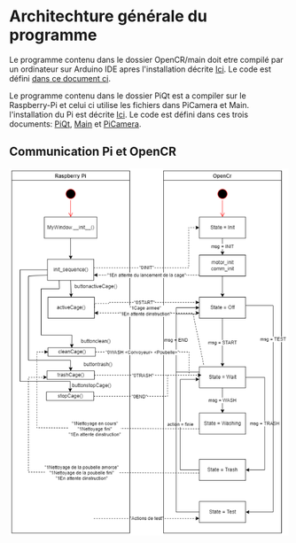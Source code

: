 # Architechture générale du programme

Le programme contenu dans le dossier OpenCR/main doit etre compilé par un ordinateur sur Arduino IDE apres l'installation décrite [Ici](../README.md). Le code est défini [dans ce document ci](OpenCR/main/README.md).

Le programme contenu dans le dossier PiQt est a compiler sur le Raspberry-Pi et celui ci utilise les fichiers dans PiCamera et Main. l'installation du Pi est décrite [Ici](../README.md). Le code est défini dans ces trois documents: [PiQt](PiQt/README.md), [Main](Main/README.md) et [PiCamera](PiCamera/README.md).


## Communication Pi et OpenCR

<img src="../Documentation/Images/flowchart.png">

